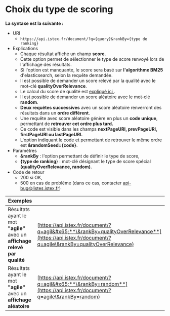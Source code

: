 # Choix du type de scoring

**La syntaxe est la suivante :**

* URI
  * `https://api.istex.fr/document/?q={query}&rankBy={type de ranking}`
* Explications
  * Chaque résultat affiche un champ **score**.
  * Cette option permet de sélectionner le type de score renvoyé lors de l'affichage des résultats.&#x20;
  * Si l'option est manquante, le score sera basé sur **l'algorithme BM25** d'elasticsearch, selon la requête demandée.
  * Il est possible de demander un score relevé par la qualité avec le mot-clé **qualityOverRelevance**.
  * Le calcul du score de qualité est [expliqué ici ](quality-indicators.md).
  * Il est possible de demander un score aléatoire avec le mot-clé **random**.&#x20;
  * **Deux requêtes successives** avec un score aléatoire renverront des résultats dans un **ordre différent**.
  * Une requête avec score aléatoire génère en plus un **code unique**, permettant de **retrouver cet ordre plus tard.**
  * Ce code est visible dans les champs **nextPageURI, prevPageURI, firstPageURI ou lastPageURI.**
  * L'option indiquant le code et permettant de retrouver le même ordre est **\&randomSeed={code}**.
* Paramètres
  * **\&rankBy** : l'option permettant de définir le type de score,
  * **{type de ranking**} : mot-clé désignant le type de score spécial **(qualityOverRelevance, random)**.
* Code de retour
  * 200 si OK,&#x20;
  * 500 en cas de problème (dans ce cas, contacter api-bug@listes.istex.fr)

| Exemples                                                                    |                                                                                                                                                     |
| --------------------------------------------------------------------------- | --------------------------------------------------------------------------------------------------------------------------------------------------- |
| Résultats ayant le mot **"agile"** avec un **affichage relevé par qualité** | [https://api.istex.fr/document/?q=agil&#x65;**\&rankBy=qualityOverRelevance**](https://api.istex.fr/document/?q=agile\&rankBy=qualityOverRelevance) |
| Résultats ayant le mot **"agile"** avec un **affichage aléatoire**          | [https://api.istex.fr/document/?q=agil&#x65;**\&rankBy=random**](https://api.istex.fr/document/?q=agile\&rankBy=random)                             |
